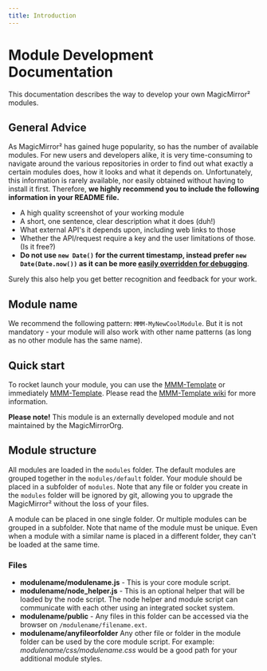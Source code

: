```yaml
---
title: Introduction
---
```


# Module Development Documentation

This documentation describes the way to develop your own MagicMirror² modules.

## General Advice

As MagicMirror² has gained huge popularity, so has the number of available
modules. For new users and developers alike, it is very time-consuming to
navigate around the various repositories in order to find out what exactly a
certain modules does, how it looks and what it depends on. Unfortunately, this
information is rarely available, nor easily obtained without having to install
it first. Therefore, **we highly recommend you to include the following
information in your README file.**

- A high quality screenshot of your working module
- A short, one sentence, clear description what it does (duh!)
- What external API's it depends upon, including web links to those
- Whether the API/request require a key and the user limitations of those. (Is
  it free?)
- **Do not use `new Date()` for the current timestamp, instead prefer `new Date(Date.now())`
  as it can be more [easily overridden for debugging](..\core-development\debugging.md#Date)**.

Surely this also help you get better recognition and feedback for your work.

## Module name

We recommend the following pattern: `MMM-MyNewCoolModule`. But it is not
mandatory - your module will also work with other name patterns (as long as no
other module has the same name).

## Quick start

To rocket launch your module, you can use the
[MMM-Template](https://github.com/Dennis-Rosenbaum/MMM-Template) or immediately
[MMM-Template](https://github.com/new?template_name=MMM-Template&template_owner=Dennis-Rosenbaum).
Please read the
[MMM-Template wiki](https://github.com/Dennis-Rosenbaum/MMM-Template/wiki) for
more information.

**Please note!** This module is an externally developed module and not
maintained by the MagicMirrorOrg.

## Module structure

All modules are loaded in the `modules` folder. The default modules are grouped
together in the `modules/default` folder. Your module should be placed in a
subfolder of `modules`. Note that any file or folder you create in the `modules`
folder will be ignored by git, allowing you to upgrade the MagicMirror² without
the loss of your files.

A module can be placed in one single folder. Or multiple modules can be grouped
in a subfolder. Note that name of the module must be unique. Even when a module
with a similar name is placed in a different folder, they can't be loaded at the
same time.

### Files

- **modulename/modulename.js** - This is your core module script.
- **modulename/node_helper.js** - This is an optional helper that will be loaded
  by the node script. The node helper and module script can communicate with
  each other using an integrated socket system.
- **modulename/public** - Any files in this folder can be accessed via the
  browser on `/modulename/filename.ext`.
- **modulename/anyfileorfolder** Any other file or folder in the module folder
  can be used by the core module script. For example:
  _modulename/css/modulename.css_ would be a good path for your additional
  module styles.
